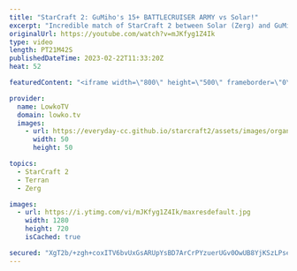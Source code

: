 ```yaml
---
title: "StarCraft 2: GuMiho's 15+ BATTLECRUISER ARMY vs Solar!"
excerpt: "Incredible match of StarCraft 2 between Solar (Zerg) and GuMiho (Terran). In this match GuMiho decides to play a mass Battlecruiser Terran Mech army. Game was played during IEM Katowice, the StarCraft 2 World Championships.  Support my work: https://patreon.com/lowkotv Lowko Merch: https://lowko.shop"
originalUrl: https://youtube.com/watch?v=mJKfyg1Z4Ik
type: video
length: PT21M42S
publishedDateTime: 2023-02-22T11:33:20Z
heat: 52

featuredContent: "<iframe width=\"800\" height=\"500\" frameborder=\"0\" src=\"https://www.youtube.com/embed/mJKfyg1Z4Ik\" allow=\"accelerometer; autoplay; encrypted-media; gyroscope; picture-in-picture\" allowfullscreen></iframe>"

provider:
  name: LowkoTV
  domain: lowko.tv
  images:
    - url: https://everyday-cc.github.io/starcraft2/assets/images/organizations/lowko.tv-50x50.jpg
      width: 50
      height: 50

topics:
  - StarCraft 2
  - Terran
  - Zerg

images:
  - url: https://i.ytimg.com/vi/mJKfyg1Z4Ik/maxresdefault.jpg
    width: 1280
    height: 720
    isCached: true

secured: "XgT2b/+zgh+coxITV6bvUxGsARUpYsBD7ArCrPYzuerUGv0OwUB8YjKSzLPseB/bKG+4eSLq9qYslGgzYw+FNovy1aP/EFHCvrWHP9QxWhelL+sp4DtXao/A7tifPCwENkvJnQmUvcgutqaoFH50yr9OynL8g6YVIFz2i8AxJcsO82MJGojHCU+U7ILHzjnjk/6KZLLi3Qv8PUduUZ9p2R5sAVp1kBN1DNo719fl0vcE3CXMygCv6b24JGHF5RRRQd9J2ODhYVFwpSqIw4tJnrie0KXfNPpSoHP2JRqw5eGQtqQhIHUW6VvRkrgYr9qsRj/kzdsgIKnIJzTdTHVlOG2MSXILkbXiGHYmnJqM2quR0sBnGYusfzDTLUFTrRHVp8SdRvaz0+jufZ48gztle6yPe4cydMUOf2DEx7lsLePl5RkeM1fYMg0+cysWauKg;P59ByutCTRK5b0mGDWB0tA=="
---
```


